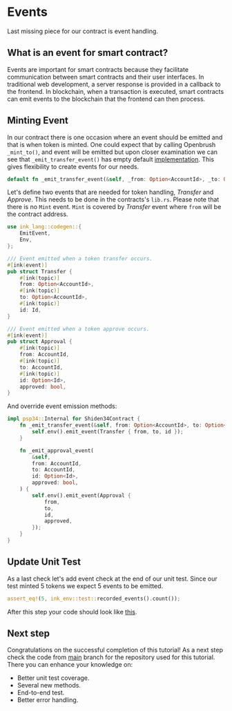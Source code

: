 # Events
Last missing piece for our contract is event handling.

## What is an event for smart contract?
Events are important for smart contracts because they facilitate communication between smart contracts and their user interfaces. In traditional web development, a server response is provided in a callback to the frontend. In blockchain, when a transaction is executed, smart contracts can emit events to the blockchain that the frontend can then process. 

## Minting Event
In our contract there is one occasion where an event should be emitted and that is when token is minted.
One could expect that by calling Openbrush `_mint_to()`, and event will be emitted but upon closer examination we can see that `_emit_transfer_event()` has empty default [implementation](https://github1s.com/Supercolony-net/openbrush-contracts/blob/main/contracts/src/token/psp34/psp34.rs#L151-L152). This gives flexibility to create events for our needs.

```rust
default fn _emit_transfer_event(&self, _from: Option<AccountId>, _to: Option<AccountId>, _id: Id) {}
```
Let's define two events that are needed for token handling, *Transfer* and *Approve*. This needs to be done in the contracts's `lib.rs`. Please note that there is no `Mint` event. `Mint` is covered by *Transfer* event where `from` will be the contract address.
```rust
use ink_lang::codegen::{
    EmitEvent,
    Env,
};

/// Event emitted when a token transfer occurs.
#[ink(event)]
pub struct Transfer {
    #[ink(topic)]
    from: Option<AccountId>,
    #[ink(topic)]
    to: Option<AccountId>,
    #[ink(topic)]
    id: Id,
}

/// Event emitted when a token approve occurs.
#[ink(event)]
pub struct Approval {
    #[ink(topic)]
    from: AccountId,
    #[ink(topic)]
    to: AccountId,
    #[ink(topic)]
    id: Option<Id>,
    approved: bool,
}
```
And override event emission methods:
```rust
impl psp34::Internal for Shiden34Contract {
    fn _emit_transfer_event(&self, from: Option<AccountId>, to: Option<AccountId>, id: Id) {
        self.env().emit_event(Transfer { from, to, id });
    }

    fn _emit_approval_event(
        &self,
        from: AccountId,
        to: AccountId,
        id: Option<Id>,
        approved: bool,
    ) {
        self.env().emit_event(Approval {
            from,
            to,
            id,
            approved,
        });
    }
}
```

## Update Unit Test
As a last check let's add event check at the end of our unit test. Since our test minted 5 tokens we expect 5 events to be emitted.
```rust
assert_eq!(5, ink_env::test::recorded_events().count());
```

After this step your code should look like [this](https://github.com/swanky-dapps/nft/tree/tutorial/events).
## Next step
Congratulations on the successful completion of this tutorial!
As a next step check the code from [main](https://github.com/swanky-dapps/nft/) branch for the repository used for this tutorial. There you can enhance your knowledge on:
- Better unit test coverage.
- Several new methods.
- End-to-end test.
- Better error handling.
